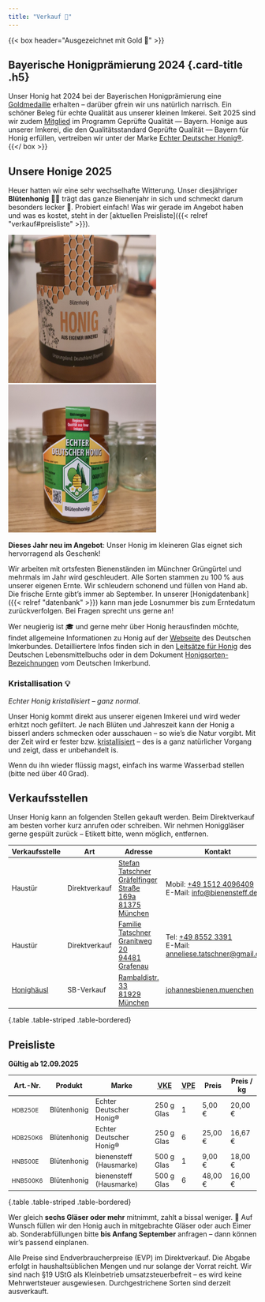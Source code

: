 ```yaml
---
title: "Verkauf 🍯"
---
```


{{< box header="Ausgezeichnet mit Gold 🥇" >}}
## Bayerische Honigprämierung 2024 {.card-title .h5}

Unser Honig hat 2024 bei der Bayerischen Honigprämierung eine [Goldmedaille](/auszeichnungen/2024-11-03-honigpraemierung.pdf) erhalten – darüber gfrein wir uns natürlich narrisch.
Ein schöner Beleg für echte Qualität aus unserer kleinen Imkerei.
Seit 2025 sind wir zudem [Mitglied](/zertifikate/20250523-gq-zertifikat.pdf) im Programm Geprüfte Qualität — Bayern.
Honige aus unserer Imkerei, die den Qualitätsstandard Geprüfte Qualität — Bayern für Honig erfüllen, vertreiben wir unter der Marke [Echter Deutscher Honig®](https://deutscherimkerbund.de/warum-unser-honig/).
{{</ box >}}

## Unsere Honige 2025

Heuer hatten wir eine sehr wechselhafte Witterung.
Unser diesjähriger **Blütenhonig** 🍯🌸 trägt das ganze Bienenjahr in sich und schmeckt darum besonders lecker 🤤.
Probiert einfach!
Was wir gerade im Angebot haben und was es kostet, steht in der [aktuellen Preisliste]({{< relref "verkauf#preisliste" >}}).

<div class="mb-2 text-center">
    <img class="img-fluid img-thumbnail" height=300 width=300 src="IMG_20250912_200135.jpg">
    <img class="img-fluid img-thumbnail" height=300 width=300 src="IMG_20250905_145318.jpg">
</div>

**Dieses Jahr neu im Angebot**: Unser Honig im kleineren Glas eignet sich hervorragend als Geschenk!

Wir arbeiten mit ortsfesten Bienenständen im Münchner Grüngürtel und mehrmals im Jahr wird geschleudert.
Alle Sorten stammen zu 100 % aus unserer eigenen Ernte.
Wir schleudern schonend und füllen von Hand ab.
Die frische Ernte gibt’s immer ab September.
In unserer [Honigdatenbank]({{< relref "datenbank" >}}) kann man jede Losnummer bis zum Erntedatum zurückverfolgen.
Bei Fragen sprecht uns gerne an!

Wer neugierig ist 🎓 und gerne mehr über Honig herausfinden möchte, findet allgemeine Informationen zu Honig auf der [Webseite](https://deutscherimkerbund.de/honig/) des Deutschen Imkerbundes.
Detailliertere Infos finden sich in den [Leitsätze für Honig](https://www.bmel.de/SharedDocs/Downloads/DE/_Ernaehrung/Lebensmittel-Kennzeichnung/LeitsaetzeHonig.html) des Deutschen Lebensmittelbuchs oder in dem Dokument [Honigsorten-Bezeichnungen](https://deutscherimkerbund.de/wp-content/uploads/2025/02/34-honigsorten-bezeichnungen-2021.pdf) vom Deutschen Imkerbund.

### Kristallisation 💡

*Echter Honig kristallisiert – ganz normal.*

Unser Honig kommt direkt aus unserer eigenen Imkerei und wird weder erhitzt noch gefiltert.
Je nach Blüten und Jahreszeit kann der Honig a bisserl anders schmecken oder ausschauen – so wie’s die Natur vorgibt.
Mit der Zeit wird er fester bzw. [kristallisiert](https://bienen.info/honig-kristallisiert-biologin-klaert-auf/) – des is a ganz natürlicher Vorgang und zeigt, dass er unbehandelt is.

Wenn du ihn wieder flüssig magst, einfach ins warme Wasserbad stellen (bitte ned über 40 Grad).

## Verkaufsstellen

Unser Honig kann an folgenden Stellen gekauft werden.
Beim Direktverkauf am besten vorher kurz anrufen oder schreiben.
Wir nehmen Honiggläser gerne gespült zurück – Etikett bitte, wenn möglich, entfernen.

| Verkaufsstelle  | Art  | Adresse | Kontakt |
|-----------------|------|---------| ------- |
| Haustür | Direktverkauf | [Stefan Tatschner<br>Gräfelfinger Straße 169a<br>81375 München](https://maps.app.goo.gl/CxwePVnqYxZf5y3k8) | Mobil: <a href="tel:+4915124096409">+49 1512 4096409</a><br>E-Mail: info@bienensteff.de |
| Haustür | Direktverkauf | [Familie Tatschner<br>Granitweg 20<br>94481 Grafenau](https://maps.app.goo.gl/jTKsPPaF4Zm2bUPV6) | Tel: <a href="tel:+4985523391">+49 8552 3391</a><br>E-Mail: anneliese.tatschner@gmail.com |
| [Honighäusl](http://honey.floriankreuzer.de/verkaufsstellen/) | SB-Verkauf | [Rambaldistr. 33<br>81929 München](https://maps.app.goo.gl/V2AfBJat9t6mBJ1J7) |[johannesbienen.muenchen](https://www.instagram.com/johannesbienen.muenchen/) |
{.table .table-striped .table-bordered}

## Preisliste

**Gültig ab 12.09.2025**

| Art.-Nr. | Produkt | Marke | <acronym title="Verkaufseinheit">VKE</acronym> | <acronym title="Verpackungseinheit">VPE</acronym> | Preis | Preis / kg |
|----------|-------------|----------------| -- | -- | -- | -- |
| <small>HDB250E</small> | Blütenhonig | Echter Deutscher Honig® | 250 g Glas | 1 | 5,00 € | 20,00 € |
| <small>HDB250K6</small> | Blütenhonig | Echter Deutscher Honig® | 250 g Glas | 6 | 25,00 € | 16,67 € |
| <small>HNB500E</small> | Blütenhonig | bienensteff (Hausmarke) | 500 g Glas | 1 | 9,00 € | 18,00 € |
| <small>HNB500K6</small> | Blütenhonig | bienensteff (Hausmarke) | 500 g Glas | 6 | 48,00 € | 16,00 € |
{.table .table-striped .table-bordered}

Wer gleich **sechs Gläser oder mehr** mitnimmt, zahlt a bissal weniger. 🙂
Auf Wunsch füllen wir den Honig auch in mitgebrachte Gläser oder auch Eimer ab.
Sonderabfüllungen bitte **bis Anfang September** anfragen – dann können wir’s passend einplanen.

Alle Preise sind Endverbraucherpreise (EVP) im Direktverkauf.
Die Abgabe erfolgt in haushaltsüblichen Mengen und nur solange der Vorrat reicht.
Wir sind nach §19 UStG als Kleinbetrieb umsatzsteuerbefreit – es wird keine Mehrwertsteuer ausgewiesen.
Durchgestrichene Sorten sind derzeit ausverkauft.
